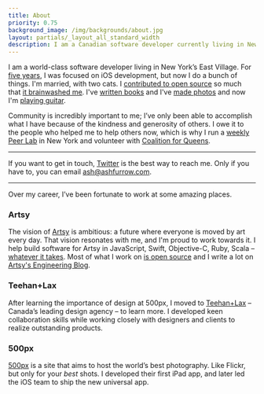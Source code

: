 ```yaml
---
title: About
priority: 0.75
background_image: /img/backgrounds/about.jpg
layout: partials/_layout_all_standard_width
description: I am a Canadian software developer currently living in New York’s East Village. The last five years of my life have been focused on iOS development, but I dabble. Community is incredibly important to me; I’ve only been able to accomplish what I have because of the kindness and generosity of others. I’ve been working toward becoming Open Source by Default in all aspects of my life.
---
```


I am a world-class software developer living in New York’s East Village. For [five years](https://ashfurrow.com/blog/5-years-of-ios/), I was focused on iOS development, but now I do a bunch of things. I'm married, with two cats. I [contributed to open source](https://github.com/ashfurrow) so much that [it brainwashed me](https://ashfurrow.com/blog/open-source-ideology/). I've [written books](/books) and I've [made photos](https://photos.ashfurrow.com) and now I'm [playing guitar](/blog/just-play/).

Community is incredibly important to me; I’ve only been able to accomplish what I have because of the kindness and generosity of others. I owe it to the people who helped me to help others now, which is why I run a [weekly Peer Lab](https://peerlab.community) in New York and volunteer with [Coalition for Queens](https://www.c4q.nyc).

----------------

If you want to get in touch, [Twitter](https://twitter.com/ashfurrow) is the best way to reach me. Only if you have to, you can email [ash@ashfurrow.com](mailto:ash@ashfurrow.com).

----------------

Over my career, I’ve been fortunate to work at some amazing places.

### Artsy

The vision of [Artsy](https://www.artsy.net) is ambitious: a future where everyone is moved by art every day. That vision resonates with me, and I'm proud to work towards it. I help build software for Artsy in JavaScript, Swift, Objective-C, Ruby, Scala – [whatever it takes](https://ashfurrow.com/blog/perspective-of-the-polyglot/). Most of what I work on [is open source](https://github.com/artsy) and I write a lot on [Artsy's Engineering Blog](http://artsy.github.io).

### Teehan+Lax

After learning the importance of design at 500px, I moved to [Teehan+Lax](http://www.teehanlax.com) – Canada’s leading design agency – to learn more. I developed keen collaboration skills while working closely with designers and clients to realize outstanding products.

### 500px

[500px](https://500px.com/) is a site that aims to host the world’s best photography. Like Flickr, but only for your _best_ shots. I developed their first iPad app, and later led the iOS team to ship the new universal app.
